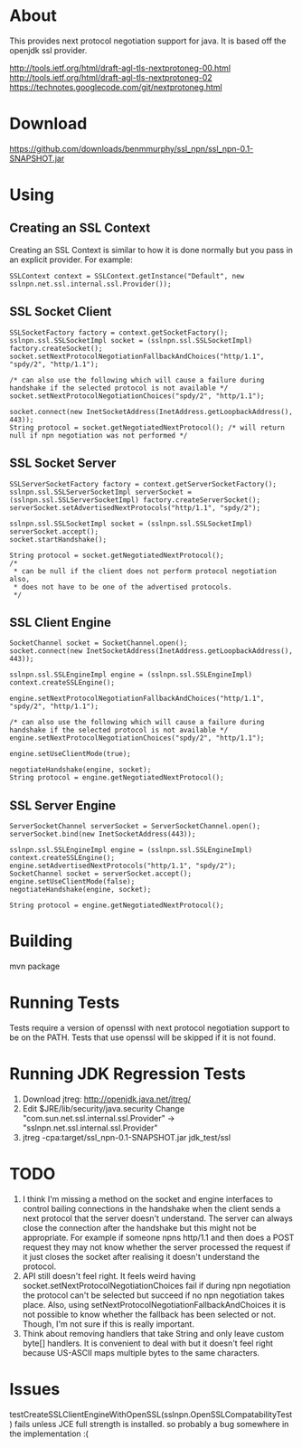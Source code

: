 # About

This provides next protocol negotiation support for java. It is based off the openjdk ssl provider. 

http://tools.ietf.org/html/draft-agl-tls-nextprotoneg-00.html
http://tools.ietf.org/html/draft-agl-tls-nextprotoneg-02
https://technotes.googlecode.com/git/nextprotoneg.html

# Download

https://github.com/downloads/benmmurphy/ssl_npn/ssl_npn-0.1-SNAPSHOT.jar

# Using

## Creating an SSL Context

Creating an SSL Context is similar to how it is done normally but you pass in an explicit provider. For example:

    SSLContext context = SSLContext.getInstance("Default", new sslnpn.net.ssl.internal.ssl.Provider());

## SSL Socket Client
    SSLSocketFactory factory = context.getSocketFactory();
    sslnpn.ssl.SSLSocketImpl socket = (sslnpn.ssl.SSLSocketImpl) factory.createSocket();
    socket.setNextProtocolNegotiationFallbackAndChoices("http/1.1", "spdy/2", "http/1.1");

    /* can also use the following which will cause a failure during handshake if the selected protocol is not available */
    socket.setNextProtocolNegotiationChoices("spdy/2", "http/1.1");

    socket.connect(new InetSocketAddress(InetAddress.getLoopbackAddress(), 443));
    String protocol = socket.getNegotiatedNextProtocol(); /* will return null if npn negotiation was not performed */


## SSL Socket Server
    
    SSLServerSocketFactory factory = context.getServerSocketFactory();
    sslnpn.ssl.SSLServerSocketImpl serverSocket = (sslnpn.ssl.SSLServerSocketImpl) factory.createServerSocket();
    serverSocket.setAdvertisedNextProtocols("http/1.1", "spdy/2");

    sslnpn.ssl.SSLSocketImpl socket = (sslnpn.ssl.SSLSocketImpl) serverSocket.accept();
    socket.startHandshake();

    String protocol = socket.getNegotiatedNextProtocol();
    /*
     * can be null if the client does not perform protocol negotiation also,
     * does not have to be one of the advertised protocols.
     */
    
## SSL Client Engine

    SocketChannel socket = SocketChannel.open();
    socket.connect(new InetSocketAddress(InetAddress.getLoopbackAddress(), 443));

    sslnpn.ssl.SSLEngineImpl engine = (sslnpn.ssl.SSLEngineImpl) context.createSSLEngine();

    engine.setNextProtocolNegotiationFallbackAndChoices("http/1.1", "spdy/2", "http/1.1");

    /* can also use the following which will cause a failure during handshake if the selected protocol is not available */
    engine.setNextProtocolNegotiationChoices("spdy/2", "http/1.1");

    engine.setUseClientMode(true);

    negotiateHandshake(engine, socket);
    String protocol = engine.getNegotiatedNextProtocol();
    
## SSL Server Engine
    ServerSocketChannel serverSocket = ServerSocketChannel.open();
    serverSocket.bind(new InetSocketAddress(443));

    sslnpn.ssl.SSLEngineImpl engine = (sslnpn.ssl.SSLEngineImpl) context.createSSLEngine();
    engine.setAdvertisedNextProtocols("http/1.1", "spdy/2");
    SocketChannel socket = serverSocket.accept();
    engine.setUseClientMode(false);
    negotiateHandshake(engine, socket);

    String protocol = engine.getNegotiatedNextProtocol();
    
# Building

mvn package

# Running Tests

Tests require a version of openssl with next protocol negotiation support to be on the PATH. Tests that use openssl will be skipped if it is not found.

# Running JDK Regression Tests

1. Download jtreg: http://openjdk.java.net/jtreg/
2. Edit $JRE/lib/security/java.security Change "com.sun.net.ssl.internal.ssl.Provider" -> "sslnpn.net.ssl.internal.ssl.Provider"
2. jtreg -cpa:target/ssl_npn-0.1-SNAPSHOT.jar jdk_test/ssl

# TODO

1. I think I'm missing a method on the socket and engine interfaces to control bailing connections in the handshake when the client sends a next
protocol that the server doesn't understand. The server can always close the connection after the handshake but this might not be appropriate. For
example if someone npns http/1.1 and then does a POST request they may not know whether the server processed the request if it just closes the socket
after realising it doesn't understand the protocol.
2. API still doesn't feel right. It feels weird having socket.setNextProtocolNegotiationChoices fail if during npn negotiation the protocol can't be selected
   but succeed if no npn negotiation takes place. Also, using setNextProtocolNegotiationFallbackAndChoices it is not possible to know whether the fallback
   has been selected or not. Though, I'm not sure if this is really important.
3. Think about removing handlers that take String and only leave custom byte[] handlers. It is convenient to deal with but it doesn't feel right because US-ASCII maps
   multiple bytes to the same characters.

# Issues

testCreateSSLClientEngineWithOpenSSL(sslnpn.OpenSSLCompatabilityTest) fails unless JCE full strength is installed. so probably a bug somewhere in the implementation :(
